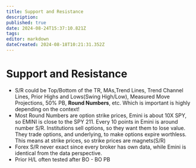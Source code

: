```yaml
---
title: Support and Resistance
description: 
published: true
date: 2024-08-24T15:37:10.821Z
tags: 
editor: markdown
dateCreated: 2024-08-18T10:21:31.352Z
---
```


# Support and Resistance
- S/R could be Top/Bottom of the TR, MAs,Trend Lines, Trend Channel Lines, Prior Highs and Lows(Swing High/Low), Measured Move Projections, 50% PB, **Round Numbers**, etc. Which is important is highly depending on the context!
- Most Round Numbers are option strike prices, Emini is about 10X SPY, so EMINI is close to the SPY 211. Every 10 points in Emini is around number S/R. Institutions sell options, so they want them to lose value. They trade options, and underlying, to make options expire worthless. This means at strike prices, so strike prices are magnets(S/R)
- Forex S/R never exact since every broker has own data, while Emini is identical from the data perspective.
- Prior H/L often tested after BO - BO PB
